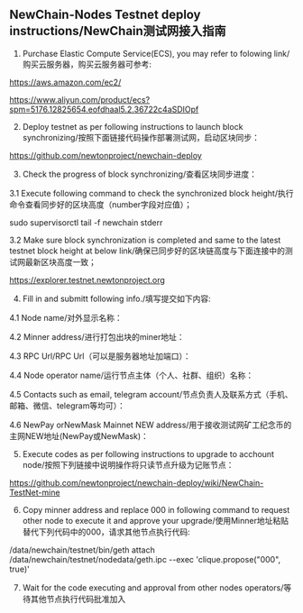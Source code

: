## NewChain-Nodes Testnet deploy instructions/NewChain测试网接入指南

1. Purchase Elastic Compute Service(ECS), you may refer to folowing link/购买云服务器，购买云服务器可参考:

https://aws.amazon.com/ec2/

https://www.aliyun.com/product/ecs?spm=5176.12825654.eofdhaal5.2.36722c4aSDIOpf

2. Deploy testnet as per following instructions to launch block synchronizing/按照下面链接代码操作部署测试网，启动区块同步：

https://github.com/newtonproject/newchain-deploy

3. Check the progress of block synchronizing/查看区块同步进度：

3.1 Execute following command to check the synchronized block height/执行命令查看同步好的区块高度（number字段对应值）；

sudo supervisorctl tail -f newchain stderr

3.2 Make sure block synchronization is completed and same to the latest testnet block height at below link/确保已同步好的区块链高度与下面连接中的测试网最新区块高度一致；

https://explorer.testnet.newtonproject.org

4. Fill in and submitt following info./填写提交如下内容:

4.1 Node name/对外显示名称：

4.2 Minner address/进行打包出块的miner地址：

4.3 RPC Url/RPC Url（可以是服务器地址加端口）：

4.4 Node operator name/运行节点主体（个人、社群、组织）名称：

4.5 Contacts such as email, telegram account/节点负责人及联系方式（手机、邮箱、微信、telegram等均可）：

4.6 NewPay orNewMask Mainnet NEW address/用于接收测试网矿工纪念币的主网NEW地址(NewPay或NewMask)：

5. Execute codes as per following instructions to upgrade to acchount node/按照下列链接中说明操作将只读节点升级为记账节点：

https://github.com/newtonproject/newchain-deploy/wiki/NewChain-TestNet-mine

6. Copy minner address and replace 000 in following command to request other node to execute it and approve your upgrade/使用Minner地址粘贴替代下列代码中的000，请求其他节点执行代码:

/data/newchain/testnet/bin/geth attach /data/newchain/testnet/nodedata/geth.ipc --exec 'clique.propose("000", true)'

7. Wait for the code executing and approval from other nodes operators/等待其他节点执行代码批准加入
